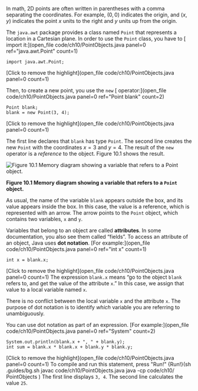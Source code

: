 In math, 2D points are often written in parentheses with a comma separating the coordinates. For example, $(0,0)$ indicates the origin, and $(x,y)$ indicates the point $x$ units to the right and $y$ units up from the origin.



The `java.awt` package provides a class named `Point` that represents a location in a Cartesian plane. In order to use the ```Point``` class, you have to [ import it:](open_file code/ch10/PointObjects.java panel=0 ref="java.awt.Point" count=1)


```code
import java.awt.Point;
```

[Click to remove the highlight](open_file code/ch10/PointObjects.java panel=0 count=1)


Then, to create a new point, you use the ```new``` [ operator:](open_file code/ch10/PointObjects.java panel=0 ref="Point blank" count=2)


```code
Point blank;
blank = new Point(3, 4);
```

[Click to remove the highlight](open_file code/ch10/PointObjects.java panel=0 count=1)


The first line declares that `blank` has type `Point`. The second line creates the new `Point` with the coordinates $x=3$ and $y=4$. The result of the `new` operator is a *reference* to the object. Figure 10.1 shows the result.


![Figure 10.1 Memory diagram showing a variable that refers to a `Point` object.](figs/reference.jpg)

**Figure 10.1 Memory diagram showing a variable that refers to a `Point` object.**

As usual, the name of the variable `blank` appears outside the box, and its value appears inside the box. In this case, the value is a reference, which is represented with an arrow. The arrow points to the `Point` object, which contains two variables, `x` and `y`.




Variables that belong to an object are called **attributes**. In some documentation, you also see them called “fields”. To access an attribute of an object, Java uses **dot notation**. [For example:](open_file code/ch10/PointObjects.java panel=0 ref="int x" count=1)


```code
int x = blank.x;
```

[Click to remove the highlight](open_file code/ch10/PointObjects.java panel=0 count=1)
 The expression `blank.x` means “go to the object `blank` refers to, and get the value of the attribute `x`.” In this case, we assign that value to a local variable named `x`.

There is no conflict between the local variable `x` and the attribute `x`. The purpose of dot notation is to identify *which* variable you are referring to unambiguously.

You can use dot notation as part of an expression. [For example:](open_file code/ch10/PointObjects.java panel=0 ref="System" count=2)


```code
System.out.println(blank.x + ", " + blank.y);
int sum = blank.x * blank.x + blank.y * blank.y;
```

[Click to remove the highlight](open_file code/ch10/PointObjects.java panel=0 count=1)
 To compile and run this statement, press "Run!"
{Run!}(sh .guides/bg.sh javac code/ch10/PointObjects.java java -cp code/ch10/ PointObjects )
 The first line displays `3, 4`. The second line calculates the value `25`.